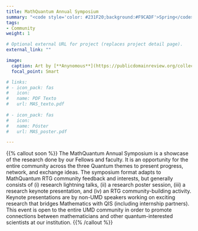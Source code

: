 ```yaml
---
title: MathQuantum Annual Symposium
summary: "<code style='color: #231F20;background:#F9CADF'>Spring</code> <br> Half-day event where the MathQuantum community shares their research progress."
tags:
- Community
weight: 1

# Optional external URL for project (replaces project detail page).
external_link: ""

image:
  caption: Art by [**Anynomous**](https://publicdomainreview.org/collection/solid-objects)
  focal_point: Smart

# links:
# - icon_pack: fas
#   icon:
#   name: PDF Texto
#   url: MAS_texto.pdf
  
# - icon_pack: fas
#   icon:
#   name: Póster
#   url: MAS_poster.pdf

---
```


{{% callout soon %}}
The MathQuantum Annual Symposium is a showcase of the research done by our Fellows and faculty. It is an opportunity for the entire
community across the three Quantum themes to present progress, network, and exchange ideas. The symposium format adapts to MathQuantum RTG community feedback and interests, but generally consists of (i) research lightning talks, (ii) a research poster session, (iii) a research keynote presentation, and (iv) an RTG community-building activity. Keynote presentations are by non-UMD speakers working on exciting research that bridges Mathematics with QIS (including internship partners). This event is open to the entire UMD community in order to promote connections between mathematicians and other quantum-interested scientists at our institution.
{{% /callout %}}
